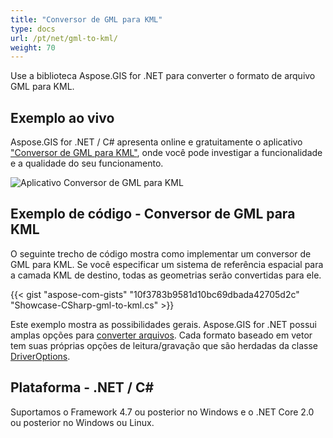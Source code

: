 ```yaml
---
title: "Conversor de GML para KML"
type: docs
url: /pt/net/gml-to-kml/
weight: 70
---
```


Use a biblioteca Aspose.GIS for .NET para converter o formato de arquivo GML para KML.

## **Exemplo ao vivo**

Aspose.GIS for .NET / C# apresenta online e gratuitamente o aplicativo ["Conversor de GML para KML"](https://products.aspose.app/gis/conversion/gml-to-kml), onde você pode investigar a funcionalidade e a qualidade do seu funcionamento.

![Aplicativo Conversor de GML para KML](conversion.png)

## **Exemplo de código - Conversor de GML para KML**

O seguinte trecho de código mostra como implementar um conversor de GML para KML. Se você especificar um sistema de referência espacial para a camada KML de destino, todas as geometrias serão convertidas para ele. 

{{< gist "aspose-com-gists" "10f3783b9581d10bc69dbada42705d2c" "Showcase-CSharp-gml-to-kml.cs" >}}

Este exemplo mostra as possibilidades gerais. Aspose.GIS for .NET possui amplas opções para [converter arquivos](https://docs.aspose.com/gis/net/vector-layers/). Cada formato baseado em vetor tem suas próprias opções de leitura/gravação que são herdadas da classe [DriverOptions](https://reference.aspose.com/gis/net/aspose.gis/driveroptions).

## **Plataforma - .NET / C#**

Suportamos o Framework 4.7 ou posterior no Windows e o .NET Core 2.0 ou posterior no Windows ou Linux.
